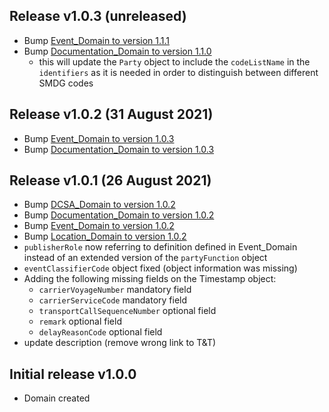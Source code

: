 <a name="v103"></a>Release v1.0.3 (unreleased)
-------------------------------
- Bump [Event_Domain to version 1.1.1](https://github.com/dcsaorg/DCSA-OpenAPI/blob/master/domain/event/dcsa_event_v1.1.1.yaml)
- Bump [Documentation_Domain to version 1.1.0](https://github.com/dcsaorg/DCSA-OpenAPI/blob/master/domain/documentation/documentation_domain_v1.0.3.yaml)
  - this will update the `Party` object to include the `codeListName` in the `identifiers` as it is needed in order to distinguish between different SMDG codes

<a name="v102"></a>Release v1.0.2 (31 August 2021)
-------------------------------
- Bump [Event_Domain to version 1.0.3](https://github.com/dcsaorg/DCSA-OpenAPI/blob/master/domain/event/dcsa_event_v1.0.3.yaml)
- Bump [Documentation_Domain to version 1.0.3](https://github.com/dcsaorg/DCSA-OpenAPI/blob/master/domain/documentation/documentation_domain_v1.0.3.yaml)

<a name="v101"></a>Release v1.0.1 (26 August 2021)
-------------------------------
- Bump [DCSA_Domain to version 1.0.2](https://github.com/dcsaorg/DCSA-OpenAPI/blob/master/domain/dcsa/dcsa_domain_v1.0.2.yaml)
- Bump [Documentation_Domain to version 1.0.2](https://github.com/dcsaorg/DCSA-OpenAPI/blob/master/domain/documentation/documentation_domain_v1.0.2.yaml)
- Bump [Event_Domain to version 1.0.2](https://github.com/dcsaorg/DCSA-OpenAPI/blob/master/domain/event/dcsa_event_v1.0.2.yaml)
- Bump [Location_Domain to version 1.0.2](https://github.com/dcsaorg/DCSA-OpenAPI/blob/master/domain/location/dcsa_location_v1.0.2.yaml)
- `publisherRole` now referring to definition defined in Event_Domain instead of an extended version of the `partyFunction` object
- `eventClassifierCode` object fixed (object information was missing)
- Adding the following missing fields on the Timestamp object:
  - `carrierVoyageNumber` mandatory field
  - `carrierServiceCode` mandatory field
  - `transportCallSequenceNumber` optional field
  - `remark` optional field
  - `delayReasonCode` optional field
- update description (remove wrong link to T&T)

<a name="v100"></a>Initial release v1.0.0
----------------------
- Domain created
